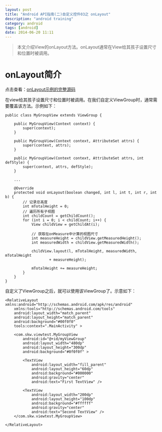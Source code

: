 ```yaml
---
layout: post
title: "Android API指南(二)自定义控件03之 onLayout"
description: "android training"
category: android
tags: [android]
date: 2014-06-20 11:11
---
```



> 本文介绍View的onLayout方法。onLayout通常在View给其孩子设置尺寸和位置时被调用。


<a name="anchor1"></a>
# onLayout简介

点击查看：[onLayout示例的完整源码](https://github.com/wangkuiwu/android_applets/tree/master/api_guide/ui/self_view/05_viewgroup/ViewTest)

在view给其孩子设置尺寸和位置时被调用。在我们自定义ViewGroup时，通常需要覆盖该方法。示例如下：


    public class MyGroupView extends ViewGroup {

        public MyGroupView(Context context) {
            super(context);
        }

        public MyGroupView(Context context, AttributeSet attrs) {
            super(context, attrs);
        }

        public MyGroupView(Context context, AttributeSet attrs, int defStyle) {
            super(context, attrs, defStyle);
        }

        ...

        @Override
        protected void onLayout(boolean changed, int l, int t, int r, int b) {
            // 记录总高度
            int mTotalHeight = 0;
            // 遍历所有子视图
            int childCount = getChildCount();
            for (int i = 0; i < childCount; i++) {
                View childView = getChildAt(i);

                // 获取在onMeasure中计算的视图尺寸
                int measureHeight = childView.getMeasuredHeight();
                int measuredWidth = childView.getMeasuredWidth();

                childView.layout(l, mTotalHeight, measuredWidth, mTotalHeight
                        + measureHeight);

                mTotalHeight += measureHeight;
            }
        }
    }


自定义了ViewGroup之后，就可以使用该ViewGroup了。示意如下：

    <RelativeLayout xmlns:android="http://schemas.android.com/apk/res/android"
        xmlns:tools="http://schemas.android.com/tools"
        android:layout_width="match_parent"
        android:layout_height="match_parent"
        android:background="#00f0f0"
        tools:context=".MainActivity" >

        <com.skw.viewtest.MyGroupView
            android:id="@+id/myViewGroup"
            android:layout_width="480dp"
            android:layout_height="300dp"
            android:background="#0f0f0f" >

            <TextView
                android:layout_width="fill_parent"
                android:layout_height="60dp"
                android:background="#000000"
                android:gravity="center"
                android:text="First TextView" />

            <TextView
                android:layout_width="200dp"
                android:layout_height="100dp"
                android:background="#ffffff"
                android:gravity="center"
                android:text="Second TextView" />
        </com.skw.viewtest.MyGroupView>

    </RelativeLayout>


